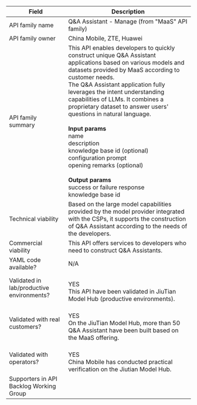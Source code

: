 | **Field** | Description | 
| ---- | ----- |
| API family name | Q&A Assistant - Manage (from "MaaS" API family) |
| API family owner| China Mobile, ZTE, Huawei |
| API family summary | This API enables developers to quickly construct unique Q&A Assistant applications based on various models and datasets provided by MaaS according to customer needs.<br>The Q&A Assistant application fully leverages the intent understanding capabilities of LLMs. It combines a proprietary dataset to answer users' questions in natural language.<br><br>**Input params**<br>name<br>description<br>knowledge base id (optional)<br>configuration prompt<br>opening remarks (optional)<br><br>**Output params**<br>success or failure response<br>knowledge base id<br>
| Technical viability | Based on the large model capabilities provided by the model provider integrated with the CSPs, it supports the construction of Q&A Assistant according to the needs of the developers. | 
| Commercial viability | This API offers services to developers who need to construct Q&A Assistants.|
| YAML code available? | N/A <br>|
| Validated in lab/productive environments? | <br>YES<br> This API have been validated in JiuTian Model Hub (productive environments).<br> |
| Validated with real customers? | <br>YES<br>On the JiuTian Model Hub, more than 50 Q&A Assistant have been built based on the MaaS offering. <br>|
| Validated with operators? | <br>YES<br>China Mobile has conducted practical verification on the Jiutian Model Hub. <br> |
| Supporters in API Backlog Working Group |  |
